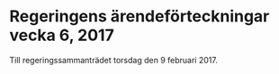 # Regeringens ärendeförteckningar vecka 6, 2017

Till regeringssammanträdet torsdag den 9 februari 2017\.
